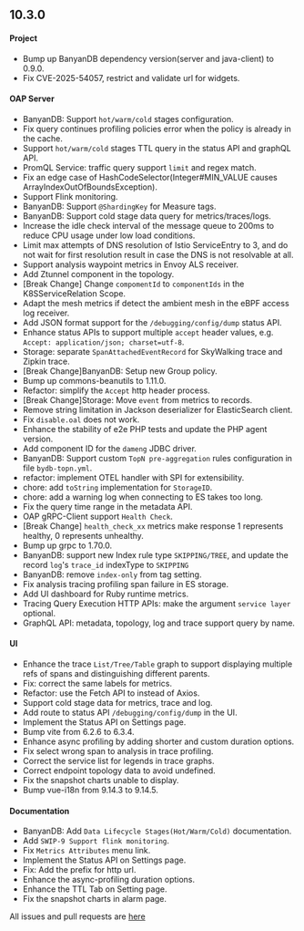 ## 10.3.0

#### Project

* Bump up BanyanDB dependency version(server and java-client) to 0.9.0.
* Fix CVE-2025-54057, restrict and validate url for widgets.

#### OAP Server

* BanyanDB: Support `hot/warm/cold` stages configuration.
* Fix query continues profiling policies error when the policy is already in the cache.
* Support `hot/warm/cold` stages TTL query in the status API and graphQL API.
* PromQL Service: traffic query support `limit` and regex match.
* Fix an edge case of HashCodeSelector(Integer#MIN_VALUE causes ArrayIndexOutOfBoundsException).
* Support Flink monitoring.
* BanyanDB: Support `@ShardingKey` for Measure tags.
* BanyanDB: Support cold stage data query for metrics/traces/logs.
* Increase the idle check interval of the message queue to 200ms to reduce CPU usage under low load conditions.
* Limit max attempts of DNS resolution of Istio ServiceEntry to 3, and do not wait for first resolution result in case the DNS is not resolvable at all.
* Support analysis waypoint metrics in Envoy ALS receiver.
* Add Ztunnel component in the topology.
* [Break Change] Change `compomentId` to `componentIds` in the K8SServiceRelation Scope. 
* Adapt the mesh metrics if detect the ambient mesh in the eBPF access log receiver.
* Add JSON format support for the `/debugging/config/dump` status API.
* Enhance status APIs to support multiple `accept` header values, e.g. `Accept: application/json; charset=utf-8`.
* Storage: separate `SpanAttachedEventRecord` for SkyWalking trace and Zipkin trace.
* [Break Change]BanyanDB: Setup new Group policy.
* Bump up commons-beanutils to 1.11.0.
* Refactor: simplify the `Accept` http header process.
* [Break Change]Storage: Move `event` from metrics to records.
* Remove string limitation in Jackson deserializer for ElasticSearch client.
* Fix `disable.oal` does not work.
* Enhance the stability of e2e PHP tests and update the PHP agent version.
* Add component ID for the `dameng` JDBC driver.
* BanyanDB: Support custom `TopN pre-aggregation` rules configuration in file `bydb-topn.yml`.
* refactor: implement OTEL handler with SPI for extensibility.
* chore: add `toString` implementation for `StorageID`.
* chore: add a warning log when connecting to ES takes too long.
* Fix the query time range in the metadata API.
* OAP gRPC-Client support `Health Check`.
* [Break Change] `health_check_xx` metrics make response 1 represents healthy, 0 represents unhealthy.
* Bump up grpc to 1.70.0.
* BanyanDB: support new Index rule type `SKIPPING/TREE`, and update the record `log`'s `trace_id` indexType to `SKIPPING`
* BanyanDB: remove `index-only` from tag setting.
* Fix analysis tracing profiling span failure in ES storage.
* Add UI dashboard for Ruby runtime metrics.
* Tracing Query Execution HTTP APIs: make the argument `service layer` optional.
* GraphQL API: metadata, topology, log and trace support query by name.

#### UI

* Enhance the trace `List/Tree/Table` graph to support displaying multiple refs of spans and distinguishing different parents.
* Fix: correct the same labels for metrics.
* Refactor: use the Fetch API to instead of Axios.
* Support cold stage data for metrics, trace and log.
* Add route to status API `/debugging/config/dump` in the UI.
* Implement the Status API on Settings page.
* Bump vite from 6.2.6 to 6.3.4.
* Enhance async profiling by adding shorter and custom duration options.
* Fix select wrong span to analysis in trace profiling.
* Correct the service list for legends in trace graphs.
* Correct endpoint topology data to avoid undefined.
* Fix the snapshot charts unable to display.
* Bump vue-i18n from 9.14.3 to 9.14.5.

#### Documentation

* BanyanDB: Add `Data Lifecycle Stages(Hot/Warm/Cold)` documentation.
* Add `SWIP-9 Support flink monitoring`.
* Fix `Metrics Attributes` menu link.
* Implement the Status API on Settings page.
* Fix: Add the prefix for http url.
* Enhance the async-profiling duration options.
* Enhance the TTL Tab on Setting page.
* Fix the snapshot charts in alarm page.

All issues and pull requests are [here](https://github.com/apache/skywalking/milestone/230?closed=1)

